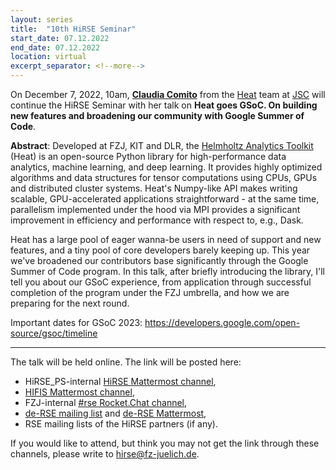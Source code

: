 ```yaml
---
layout: series
title:  "10th HiRSE Seminar"
start_date: 07.12.2022
end_date: 07.12.2022
location: virtual
excerpt_separator: <!--more-->
---
```


On December 7, 2022, 10am, [**Claudia Comito**](https://www.fz-juelich.de/profile/comito_c) from the [Heat](https://github.com/helmholtz-analytics/heat) team at [JSC](https://www.fz-juelich.de/en/ias/jsc) will continue the HiRSE Seminar with her talk on **Heat goes GSoC. On building new features and broadening our community with Google Summer of Code**. 
<!--more-->

**Abstract**: 
Developed at FZJ, KIT and DLR, the [Helmholtz Analytics Toolkit](https://github.com/helmholtz-analytics/heat) (Heat) is an open-source Python library for high-performance data analytics, machine learning, and deep learning. It provides highly optimized algorithms and data structures for tensor computations using CPUs, GPUs and distributed cluster systems. Heat's Numpy-like API makes writing scalable, GPU-accelerated applications straightforward - at the same time, parallelism implemented under the hood via MPI provides a significant improvement in efficiency and performance with respect to, e.g., Dask.

Heat has a large pool of eager wanna-be users in need of support and new features, and a tiny pool of core developers barely keeping up. This year we've broadened  our contributors base significantly through the Google Summer of Code program. In this talk, after briefly introducing the library, I'll tell you about our GSoC experience, from application through successful completion of the program under the FZJ umbrella, and how we are preparing for the next round.

Important dates for GSoC 2023: <https://developers.google.com/open-source/gsoc/timeline>

***

The talk will be held online. The link will be posted here:

* HiRSE_PS-internal [HiRSE Mattermost channel](https://mattermost.hzdr.de/hirse),
* [HIFIS Mattermost channel](https://mattermost.hzdr.de/hifis), 
* FZJ-internal [#rse Rocket.Chat channel](https://chat.fz-juelich.de/channel/rse),
* [de-RSE mailing list](https://de-rse.org/de/join.html) and [de-RSE Mattermost](https://chat.gwdg.de/channel/derse),
* RSE mailing lists of the HiRSE partners (if any).

If you would like to attend, but think you may not get the link through these channels, please write to [hirse@fz-juelich.de](mailto:hirse@fz-juelich.de).
